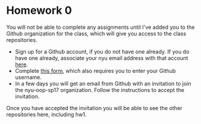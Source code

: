 # Homework 0

You will not be able to complete any assignments until I've added you to the Github organization for the class, which will give you access to the class repositories.

* Sign up for a Github account, if you do not have one already. If you do have one already, associate your nyu email address with that account [here](https://github.com/settings/emails).
* Complete [this form](https://goo.gl/forms/dGKYhFlRDMQOmSwu2), which also requires you to enter your Github username.
* In a few days you will get an email from Github with an invitation to join the nyu-oop-sp17 organization. Follow the instructions to accept the invitation.
    
Once you have accepted the invitation you will be able to see the other repositories here, including hw1.

